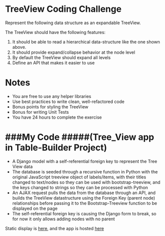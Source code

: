 TreeView Coding Challenge
=========
Represent the following data structure as an expandable TreeView.


The TreeView should have the following features:

1. It should be able to read a hierarchical data-structure like the one shown above.
2. It should provide expand/collapse behavior at the node level
3. By default the TreeView should expand all levels
4. Define an API that makes it easier to use

Notes
======
- You are free to use any helper libraries
- Use best practices to write clean, well-refactored code
- Bonus points for styling the TreeView
- Bonus for writing Unit Tests
- You have 24 hours to complete the exercise


###My Code
#####(Tree_View app in Table-Builder Project)
=======
- A Django model with a self-referential foreign key to represent the Tree View data
- The database is seeded through a recursive function in Python with the original JavaScript treeview object of labels/items, with their titles changed to text/nodes so they can be used with bootstrap-treeview, and the keys changed to strings so they can be processed with Python
- An AJAX request pulls the data from the database through an API, and builds the TreeView datastructure using the Foreign Key (parent node) relationships before passing it to the Bootstrap-Treeview function to be displayed on the page
- The self-referential foreign key is causing the Django form to break, so for now it only allows adding nodes with no parent

Static display is [here](https://altheasmith.github.io), and the app is hosted [here](https://tablebuilder-studymed.rhcloud.com/)
